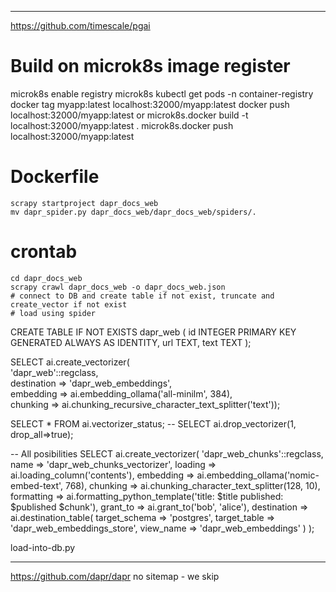 
********
https://github.com/timescale/pgai


# Build on microk8s image register
microk8s enable registry
microk8s kubectl get pods -n container-registry
docker tag myapp:latest localhost:32000/myapp:latest
docker push localhost:32000/myapp:latest
or
microk8s.docker build -t localhost:32000/myapp:latest .
microk8s.docker push localhost:32000/myapp:latest


# Dockerfile
    scrapy startproject dapr_docs_web
    mv dapr_spider.py dapr_docs_web/dapr_docs_web/spiders/.
   

# crontab
    cd dapr_docs_web
    scrapy crawl dapr_docs_web -o dapr_docs_web.json
    # connect to DB and create table if not exist, truncate and create_vector if not exist
    # load using spider




CREATE TABLE IF NOT EXISTS dapr_web (
    id INTEGER PRIMARY KEY GENERATED ALWAYS AS IDENTITY,
    url TEXT,
    text TEXT
);


SELECT ai.create_vectorizer(     
    'dapr_web'::regclass,     
    destination => 'dapr_web_embeddings',     
    embedding => ai.embedding_ollama('all-minilm', 384),     
    chunking => ai.chunking_recursive_character_text_splitter('text'));

SELECT * FROM ai.vectorizer_status;
-- SELECT ai.drop_vectorizer(1, drop_all=>true);

-- All posibilities
SELECT ai.create_vectorizer(
    'dapr_web_chunks'::regclass,
    name => 'dapr_web_chunks_vectorizer',
    loading => ai.loading_column('contents'),
    embedding => ai.embedding_ollama('nomic-embed-text', 768),
    chunking => ai.chunking_character_text_splitter(128, 10),
    formatting => ai.formatting_python_template('title: $title published: $published $chunk'),
    grant_to => ai.grant_to('bob', 'alice'),
    destination => ai.destination_table(
        target_schema => 'postgres',
        target_table => 'dapr_web_embeddings_store',
        view_name => 'dapr_web_embeddings'
    )
);

load-into-db.py


*****
https://github.com/dapr/dapr no sitemap - we skip